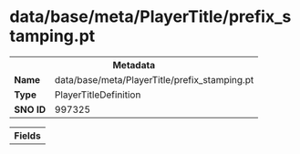 <h1>data/base/meta/PlayerTitle/prefix_stamping.pt</h1><table><tr><th colspan="100%">Metadata</th></tr><tr><td><b>Name</b></td><td>data/base/meta/PlayerTitle/prefix_stamping.pt</td></tr><tr><td><b>Type</b></td><td>PlayerTitleDefinition</td></tr><tr><td><b>SNO ID</b></td><td>997325</td></tr></table>

<table><tr><th colspan="100%">Fields</th></tr></table>

